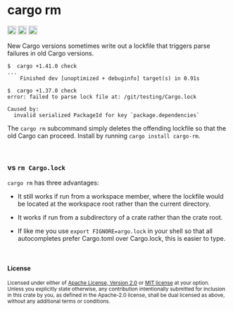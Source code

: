 # cargo rm

[<img alt="github" src="https://img.shields.io/badge/github-dtolnay/cargo--rm-8da0cb?style=for-the-badge&labelColor=555555&logo=github" height="20">](https://github.com/dtolnay/cargo-rm)
[<img alt="crates.io" src="https://img.shields.io/crates/v/cargo-rm.svg?style=for-the-badge&color=fc8d62&logo=rust" height="20">](https://crates.io/crates/cargo-rm)
[<img alt="build status" src="https://img.shields.io/github/workflow/status/dtolnay/cargo-rm/CI/master?style=for-the-badge" height="20">](https://github.com/dtolnay/cargo-rm/actions?query=branch%3Amaster)

New Cargo versions sometimes write out a lockfile that triggers parse failures
in old Cargo versions.

```console
$  cargo +1.41.0 check
...
    Finished dev [unoptimized + debuginfo] target(s) in 0.91s

$  cargo +1.37.0 check
error: failed to parse lock file at: /git/testing/Cargo.lock

Caused by:
  invalid serialized PackageId for key `package.dependencies`
```

The `cargo rm` subcommand simply deletes the offending lockfile so that the old
Cargo can proceed. Install by running `cargo install cargo-rm`.

<br>

### vs `rm Cargo.lock`

`cargo rm` has three advantages:

- It still works if run from a workspace member, where the lockfile would be
  located at the workspace root rather than the current directory.

- It works if run from a subdirectory of a crate rather than the crate root.

- If like me you use `export FIGNORE=argo.lock` in your shell so that all
  autocompletes prefer Cargo.toml over Cargo.lock, this is easier to type.

<br>

#### License

<sup>
Licensed under either of <a href="LICENSE-APACHE">Apache License, Version
2.0</a> or <a href="LICENSE-MIT">MIT license</a> at your option.
</sup>

<br>

<sub>
Unless you explicitly state otherwise, any contribution intentionally submitted
for inclusion in this crate by you, as defined in the Apache-2.0 license, shall
be dual licensed as above, without any additional terms or conditions.
</sub>
